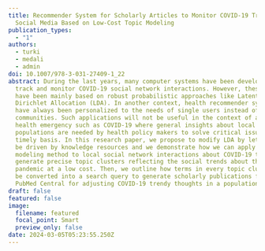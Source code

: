 ```yaml
---
title: Recommender System for Scholarly Articles to Monitor COVID-19 Trends in
  Social Media Based on Low-Cost Topic Modeling
publication_types:
  - "1"
authors:
  - turki
  - medali
  - admin
doi: 10.1007/978-3-031-27409-1_22
abstract: During the last years, many computer systems have been developed to
  track and monitor COVID-19 social network interactions. However, these systems
  have been mainly based on robust probabilistic approaches like Latent
  Dirichlet Allocation (LDA). In another context, health recommender systems
  have always been personalized to the needs of single users instead of regional
  communities. Such applications will not be useful in the context of a public
  health emergency such as COVID-19 where general insights about local
  populations are needed by health policy makers to solve critical issues in a
  timely basis. In this research paper, we propose to modify LDA by letting it
  be driven by knowledge resources and we demonstrate how we can apply our topic
  modeling method to local social network interactions about COVID-19 to
  generate precise topic clusters reflecting the social trends about the
  pandemic at a low cost. Then, we outline how terms in every topic cluster can
  be converted into a search query to generate scholarly publications from
  PubMed Central for adjusting COVID-19 trendy thoughts in a population.
draft: false
featured: false
image:
  filename: featured
  focal_point: Smart
  preview_only: false
date: 2024-03-05T05:23:55.250Z
---
```

